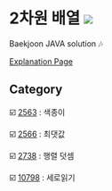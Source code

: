 # 2차원 배열 <img src = "https://img.shields.io/badge/JAVA-007396?style=for-the-badge&logo=java&logoColor=white">
Baekjoon JAVA solution :notes:

[Explanation Page](https://lunareclipse000.wordpress.com/category/%ed%94%84%eb%a1%9c%ea%b7%b8%eb%9e%98%eb%b0%8d-%ec%8a%a4%ed%84%b0%eb%94%94/%ec%9e%90%eb%a3%8c%ea%b5%ac%ec%a1%b0-%ec%8b%a4%ec%8a%b5/%eb%b0%b1%ec%a4%80/2%ec%b0%a8%ec%9b%90-%eb%b0%b0%ec%97%b4/)

## Category

:ballot_box_with_check: [2563](https://lunareclipse000.wordpress.com/2023/12/28/2563/) : 색종이

:ballot_box_with_check: [2566](https://lunareclipse000.wordpress.com/2023/12/18/2566/) : 최댓값

:ballot_box_with_check: [2738](https://lunareclipse000.wordpress.com/2023/12/18/2738/) : 행렬 덧셈

:ballot_box_with_check: [10798](https://lunareclipse000.wordpress.com/2023/12/19/10798/) : 세로읽기